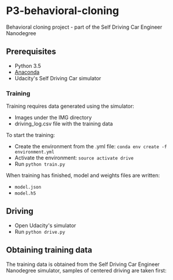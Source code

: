 # P3-behavioral-cloning
Behavioral cloning project - part of the Self Driving Car Engineer Nanodegree

## Prerequisites
* Python 3.5
* [Anaconda](https://www.continuum.io/downloads)
* Udacity's Self Driving Car simulator

### Training
Training requires data generated using the simulator:
- Images under the IMG directory
- driving_log.csv file with the training data

To start the training:
* Create the environment from the .yml file: `conda env create -f environment.yml`
* Activate the environment: `source activate drive`
* Run `python train.py`

When training has finished, model and weights files are written: 
  * `model.json`
  * `model.h5`

## Driving 
* Open Udacity's simulator
* Run `python drive.py`

## Obtaining training data
The training data is obtained from the Self Driving Car Engineer Nanodegree simulator, samples of centered driving are taken
first:
